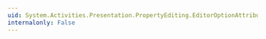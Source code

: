 ```yaml
---
uid: System.Activities.Presentation.PropertyEditing.EditorOptionAttribute.#ctor
internalonly: False
---
```

